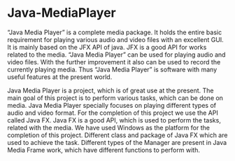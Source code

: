# Java-MediaPlayer
“Java Media Player” is a complete media package. It holds the entire basic requirement
for playing various audio and video files with an excellent GUI. It is mainly based on the
JFX API of java. JFX is a good API for works related to the media. “Java Media
Player” can be used for playing audio and video files. With the further improvement it also can be used to record the currently playing media. Thus “Java Media Player” is software with
many useful features at the present world. 

Java Media Player is a project, which is of great use at the present. The main goal of this project is to perform various tasks, which can be done on media. Java Media Player specially focuses on playing different types of audio and video format. For the completion of this project we use the API called Java FX. Java FX is a good API, which is used to perform the tasks, related with the media. We have used Windows as the platform for the completion of this project. Different class and package of Java FX which are used to achieve the task. Different types of the Manager are present in Java Media Frame work, which have different functions to perform with.
